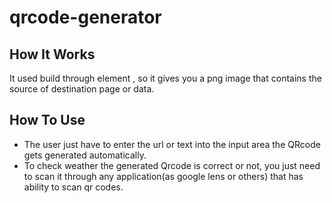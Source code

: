 # qrcode-generator
## How It Works
It used build through element , so it gives you a png image that contains the source of destination page or data.

## How To Use
- The user just have to enter the url or text into the input area the QRcode gets generated automatically.
- To check weather the generated Qrcode is correct or not, you just need to scan it through any application(as google lens or others) that has ability to scan qr codes.
